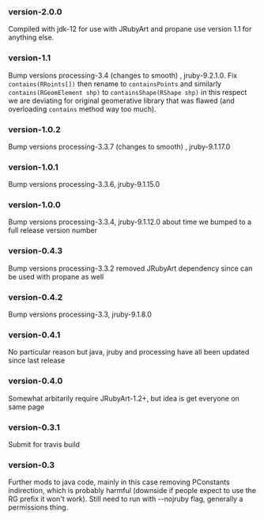### version-2.0.0
Compiled with jdk-12 for use with JRubyArt and propane use version 1.1 for anything else.

### version-1.1
Bump versions processing-3.4 (changes to smooth) , jruby-9.2.1.0. Fix `contains(RRoints[])` then rename to `containsPoints` and similarly `contains(RGeomElement shp)` to `containsShape(RShape shp)` in this respect we are deviating for original geomerative library that was flawed (and overloading `contains` method way too much).

### version-1.0.2
Bump versions processing-3.3.7 (changes to smooth) , jruby-9.1.17.0

### version-1.0.1
Bump versions processing-3.3.6, jruby-9.1.15.0

### version-1.0.0
Bump versions processing-3.3.4, jruby-9.1.12.0 about time we bumped to a full release version number

### version-0.4.3
Bump versions processing-3.3.2 removed JRubyArt dependency since can be used with propane as well

### version-0.4.2
Bump versions processing-3.3, jruby-9.1.8.0

### version-0.4.1
No particular reason but java, jruby and processing have all been updated since last release

### version-0.4.0
Somewhat arbitarily require JRubyArt-1.2+, but idea is get everyone on same page

### version-0.3.1
Submit for travis build

### version-0.3
Further mods to java code, mainly in this case removing PConstants indirection, which is probably harmful (downside if people expect to use the RG prefix it won't work). Still need to run with --nojruby flag, generally a permissions thing.
